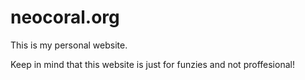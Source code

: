 # neocoral.org
This is my personal website.

Keep in mind that this website is just for funzies and not proffesional!
